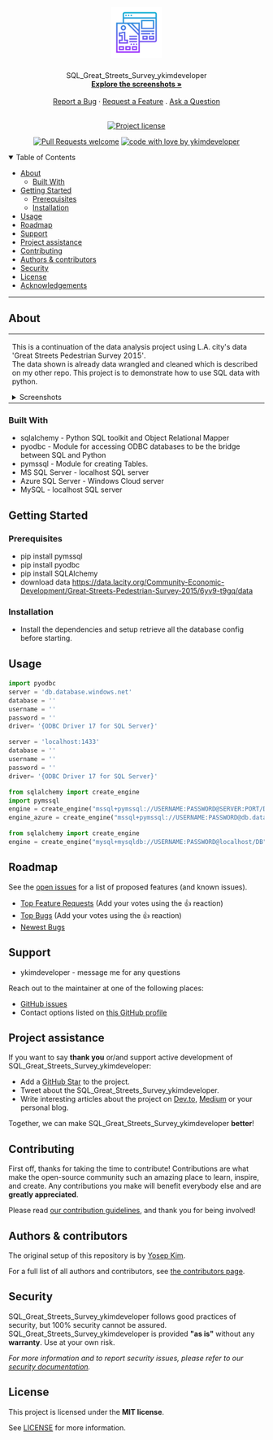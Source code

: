<h1 align="center">
  <a href="https://github.com/ykimdeveloper/sql-great-streets-survey-ykimdeveloper">
    <!-- Please provide path to your logo here -->
    <img src="docs/images/logo.svg" alt="Logo" width="100" height="100">
  </a>
</h1>

<div align="center">
  SQL_Great_Streets_Survey_ykimdeveloper
  <br />
  <a href="#about"><strong>Explore the screenshots »</strong></a>
  <br />
  <br />
  <a href="https://github.com/ykimdeveloper/sql-great-streets-survey-ykimdeveloper/issues/new?assignees=&labels=bug&template=01_BUG_REPORT.md&title=bug%3A+">Report a Bug</a>
  ·
  <a href="https://github.com/ykimdeveloper/sql-great-streets-survey-ykimdeveloper/issues/new?assignees=&labels=enhancement&template=02_FEATURE_REQUEST.md&title=feat%3A+">Request a Feature</a>
  .
  <a href="https://github.com/ykimdeveloper/sql-great-streets-survey-ykimdeveloper/issues/new?assignees=&labels=question&template=04_SUPPORT_QUESTION.md&title=support%3A+">Ask a Question</a>
</div>

<div align="center">
<br />

[![Project license](https://img.shields.io/github/license/ykimdeveloper/sql-great-streets-survey-ykimdeveloper.svg?style=flat-square)](LICENSE)

[![Pull Requests welcome](https://img.shields.io/badge/PRs-welcome-ff69b4.svg?style=flat-square)](https://github.com/ykimdeveloper/sql-great-streets-survey-ykimdeveloper/issues?q=is%3Aissue+is%3Aopen+label%3A%22help+wanted%22)
[![code with love by ykimdeveloper](https://img.shields.io/badge/%3C%2F%3E%20with%20%E2%99%A5%20by-ykimdeveloper-ff1414.svg?style=flat-square)](https://github.com/ykimdeveloper)

</div>

<details open="open">
<summary>Table of Contents</summary>

- [About](#about)
  - [Built With](#built-with)
- [Getting Started](#getting-started)
  - [Prerequisites](#prerequisites)
  - [Installation](#installation)
- [Usage](#usage)
- [Roadmap](#roadmap)
- [Support](#support)
- [Project assistance](#project-assistance)
- [Contributing](#contributing)
- [Authors & contributors](#authors--contributors)
- [Security](#security)
- [License](#license)
- [Acknowledgements](#acknowledgements)

</details>

---

## About

<table><tr><td>

 This is a continuation of the data analysis project using L.A. city's data 'Great Streets Pedestrian Survey 2015'.  
 The data shown is already data wrangled and cleaned which is described on my other repo.
 This project is to demonstrate how to use SQL data with python.


<details>
<summary>Screenshots</summary>
<br>




|                              AZURE CLOUD DB                              |                               AZURE DB                              |
| :-------------------------------------------------------------------: | :--------------------------------------------------------------------: |
| <img src="docs/images/AZURE.png" title="Home Page" width="100%"> | <img src="docs/images/AZURE-DB.png" title="Login Page" width="100%"> |

|                               ER Diagram                             |
| :-------------------------------------------------------------------: |
| <img src="docs/images/ER-SQL-STREETS.png" title="Home Page" width="100%"> |


</details>

</td></tr></table>

### Built With

* sqlalchemy -  Python SQL toolkit and Object Relational Mapper
* pyodbc - Module for accessing ODBC databases to be the bridge between SQL and Python
* pymssql - Module for creating Tables.
* MS SQL Server - localhost SQL server
* Azure SQL Server - Windows Cloud server
* MySQL - localhost SQL server



## Getting Started

### Prerequisites
* pip install pymssql
* pip install pyodbc
* pip install SQLAlchemy
* download data https://data.lacity.org/Community-Economic-Development/Great-Streets-Pedestrian-Survey-2015/6yv9-t9gq/data


### Installation

* Install the dependencies and setup retrieve all the database config before starting.

## Usage
```python
import pyodbc
server = 'db.database.windows.net'
database = ''
username = ''
password = ''  
driver= '{ODBC Driver 17 for SQL Server}'
```
```python
server = 'localhost:1433'
database = ''
username = ''
password = ''  
driver= '{ODBC Driver 17 for SQL Server}'
```
```python
from sqlalchemy import create_engine
import pymssql
engine = create_engine("mssql+pymssql://USERNAME:PASSWORD@SERVER:PORT/DB")
engine_azure = create_engine("mssql+pymssql://USERNAME:PASSWORD@db.database.windows.net:PORT/DB")
```
```python
from sqlalchemy import create_engine
engine = create_engine("mysql+mysqldb://USERNAME:PASSWORD@localhost/DB")
```


## Roadmap

See the [open issues](https://github.com/ykimdeveloper/sql-great-streets-survey-ykimdeveloper/issues) for a list of proposed features (and known issues).

- [Top Feature Requests](https://github.com/ykimdeveloper/sql-great-streets-survey-ykimdeveloper/issues?q=label%3Aenhancement+is%3Aopen+sort%3Areactions-%2B1-desc) (Add your votes using the 👍 reaction)
- [Top Bugs](https://github.com/ykimdeveloper/sql-great-streets-survey-ykimdeveloper/issues?q=is%3Aissue+is%3Aopen+label%3Abug+sort%3Areactions-%2B1-desc) (Add your votes using the 👍 reaction)
- [Newest Bugs](https://github.com/ykimdeveloper/sql-great-streets-survey-ykimdeveloper/issues?q=is%3Aopen+is%3Aissue+label%3Abug)

## Support

* ykimdeveloper - message me for any questions

Reach out to the maintainer at one of the following places:

- [GitHub issues](https://github.com/ykimdeveloper/sql-great-streets-survey-ykimdeveloper/issues/new?assignees=&labels=question&template=04_SUPPORT_QUESTION.md&title=support%3A+)
- Contact options listed on [this GitHub profile](https://github.com/ykimdeveloper)

## Project assistance

If you want to say **thank you** or/and support active development of SQL_Great_Streets_Survey_ykimdeveloper:

- Add a [GitHub Star](https://github.com/ykimdeveloper/sql-great-streets-survey-ykimdeveloper) to the project.
- Tweet about the SQL_Great_Streets_Survey_ykimdeveloper.
- Write interesting articles about the project on [Dev.to](https://dev.to/), [Medium](https://medium.com/) or your personal blog.

Together, we can make SQL_Great_Streets_Survey_ykimdeveloper **better**!

## Contributing

First off, thanks for taking the time to contribute! Contributions are what make the open-source community such an amazing place to learn, inspire, and create. Any contributions you make will benefit everybody else and are **greatly appreciated**.


Please read [our contribution guidelines](docs/CONTRIBUTING.md), and thank you for being involved!

## Authors & contributors

The original setup of this repository is by [Yosep Kim](https://github.com/ykimdeveloper).

For a full list of all authors and contributors, see [the contributors page](https://github.com/ykimdeveloper/sql-great-streets-survey-ykimdeveloper/contributors).

## Security

SQL_Great_Streets_Survey_ykimdeveloper follows good practices of security, but 100% security cannot be assured.
SQL_Great_Streets_Survey_ykimdeveloper is provided **"as is"** without any **warranty**. Use at your own risk.

_For more information and to report security issues, please refer to our [security documentation](docs/SECURITY.md)._

## License

This project is licensed under the **MIT license**.

See [LICENSE](LICENSE) for more information.
